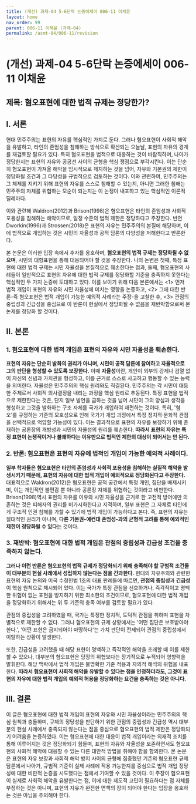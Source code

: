 ```yaml
---
title: (개선) 과제-04 5-6단락 논증에세이 006-11 이채윤
layout: home
nav_order: 99
parent: 006-11 이채윤 (과제-04)
permalink: /asmt-04/006-11/revision
---
```


# (개선) 과제-04 5-6단락 논증에세이 006-11 이채윤 

## 제목: 혐오표현에 대한 법적 규제는 정당한가?

## I. 서론

현대 민주주의는 표현의 자유를 핵심적인 가치로 둔다. 그러나 혐오표현이 사회적 해악을 유발하고, 타인의 존엄성을 침해하는 방식으로 확산되는 오늘날, 표현의 자유의 경계를 재검토할 필요가 있다. 특히 혐오표현을 법적으로 대응하는 것이 바람직하며, 나아가 정당한지는 표현의 자유와 공공선 사이의 균형을 핵심 쟁점으로 부각시킨다. 이는 단순히 혐오표현이 가져올 해악을 임시적으로 제지하는 것을 넘어, 자유와 기본권의 제한이 정당화될 조건과 그 타당성을 규범적으로 검토하는 것이다. 이와 관련하여, 민주주의는 그 체제를 지키기 위해 표현의 자유를 스스로 침해할 수 있는지, 아니면 그러한 침해는 민주주의 자체를 위협하는 모순이 되는지는 이 논쟁이 내포하고 있는 핵심적인 이론적 딜레마다. 

이와 관련해 Waldron(2012)과 Brison(1998)은 혐오표현은 타인의 존엄성과 사회적 포용성을 침해하는 해악이므로, 일정 수준의 법적 제한은 정당하다고 주장한다. 반면 Dworkin(1996)과 Strossen(2018)은 표현의 자유는 민주주의의 본질에 해당하며, 이에 법적으로 개입하는 것은 시민의 자율성과 공적 담론의 다양성을 저해한다고 반론한다. 

본 논문은 이러한 입장 속에서 후자를 옹호하며, **혐오표현의 법적 규제는 정당화될 수 없으며**, 시민의 대항표현을 통해 대응되어야 할 것을 주장한다. 나의 논변은 첫째, 특정 표현에 대한 법적 규제는 시민 자율성을 본질적으로 훼손한다는 점과, 둘째, 혐오표현의 사례들이 일반적으로 표현의 자유에 대한 법적 규제를 정당화할 기준을 충족하지 못한다는 핵심적인 두 가지 논증에 토대하고 있다. 이를 보이기 위해 다음 본론에서는 <1> 먼저 법적 개입이 표현의 자유와 시민 자율성에 미치는 영향을 논증하고, <2> 그에 대한 반론-즉 혐오표현은 법적 개입이 가능한 예외적 사례라는 주장-을 고찰한 후, <3> 관점의 중립성과 긴급성을 중심으로 이 반론이 현실에서 정당화될 수 없음을 재반박함으로써 본 논제를 정당화 할 것이다.

## II. 본론

### 1. 혐오표현에 대한 법적 개입은 표현의 자유와 시민 자율성을 훼손한다.

 **표현의 자유는 단순히 발화의 권리가 아니며, 시민이 공적 담론에 참여하고 자율적으로 그의 판단을 형성할 수 있도록 보장한다.** 이때 **자율성**이란, 개인이 외부의 강제나 검열 없이 자신의 신념과 가치관을 형성하고, 이를 근거로 스스로 사고하고 행동할 수 있는 능력을 의미한다. 자율성은 민주주의의 핵심 원리와도 직결된다. 민주주의는 각 시민이 대등한 주체로서 사회적 의사결정을 내리는 과정을 핵심 원리로 추동된다. 특정 표현을 법적으로 제한한다는 것은, 단지 일부 발언을 금하는 것을 넘어 시민이 그의 양심과 생각을 형성하고 그것을 발화하는 구조 자체를 국가가 개입하여 재편하는 것이다. 특히, '혐오'를 규정하는 기준의 모호성으로 인해 국가가 개입 과정에서 특정 정치적·문화적 관점을 선택적으로 억압할 가능성이 있다. 이는 결과적으로 표현의 자유를 보장하기 위해 존재하는 공론장의 개방성과 시민의 자율성의 원리를 훼손한다. **따라서 표현의 자유는 특정 표현이 논쟁적이거나 불쾌하다는 이유만으로 법적인 제한의 대상이 되어서는 안 된다.**

### 2. 반론: 혐오표현은 표현의 자유에 법적인 개입이 가능한 예외적 사례이다.

**일부 학자들은 혐오표현은 타인의 존엄성과 사회적 포용성을 침해하는 실질적 해악을 발생시키기 때문에, 표현의 자유에 대한 법적 개입이 예외적으로 정당화된다고 주장한다.** 대표적으로 Waldron(2012)은 혐오표현은 공적 공간에서 특정 개인, 집단을 배제시키며, 이는 개인적인 불편감 뿐 아니라 공론장 자체를 위협하는 것이라고 비판한다. Brison(1998)역시 표현의 자유를 이유와 시민 자율성을 근거로 한 고전적 방어에만 의존하는 것은 피해자의 권리를 비가시화한다고 지적하며, 일부 표현은 그 자체로 타인에게 구조적 인권 침해를 가할 수 있기에 법적 개입이 가능하다고 본다. 즉, 표현의 자유는 절대적인 권리가 아니며, **다른 기본권-예컨대 존엄성-과의 균형적 고려를 통해 예외적인 제한이 정당화될 수 있다**는 것이다.

### 3. 재반박: 혐오표현에 대한 법적 개입은 관점의 중립성과 긴급성 조건을 충족하지 않는다.

**그러나 이런 반론은 혐오표현의 법적 규제가 정당화되기 위해 충족해야 할 규범적 조건들이 대부분의 현실 사례에서 성립하지 않는다는 점을 간과한다.** 현대의 자유주의와 관련한 표현의 자유 논의와 미국 수정헌법 1조의 대표 판례들에 따르면, **관점의 중립성**과 **긴급성**이 핵심 원칙으로 제시되어 있다. 이는 국가가 특정 관점을 선호하거나, 즉각적이고 명백한 위험이 없는 표현을 방지하기 위한 최소한의 조건이므로, 혐오표현에 대한 법적 개입을 정당화하기 위해서는 위 두 기준의 충족 여부를 검토할 필요가 있다. 

관점의 중립성을 고려하였을 때, 국가는 특정한 정치적, 도덕적 관점을 취하며 표현을 차별적으로 제한할 수 없다. 그러나 혐오표현의 규제 상황에서는 '어떤 집단은 보호받아야 한다.', '어떤 표현은 금지되어야 마땅하다'는 가치 판단이 전제되어 관점의 중립성에서 이탈하는 상황이 발생한다. 

또한, 긴급성을 고려했을 때 해당 표현이 명백하고 즉각적인 해악을 초래할 때 이를 제한할 수 있으나, 대부분의 혐오표현은 당장의 위협보다는 장기적으로 누적되어 영향력을 발휘한다. 해당 맥락에서 법적 개입은 불명확한 기준 적용과 자의적 해석의 위험을 내포한다. **따라서 혐오표현이 사회적 해악을 유발할 수 있다는 점을 인정하더라도, 그것이 표현의 자유에 대한 법적 개입의 예외적 허용을 정당화하는 요건을 충족하는 것은 아니다.**

## III. 결론

이 글은 혐오표현에 대한 법적 개입이 표현의 자유와 시민 자율성이라는 민주주의의 핵심 원칙과 충돌하며, 규제의 정당성을 판단하기 위한 관점의 중립성과 긴급성 역시 대부분의 현실 사례에서 충족되지 않는다는 점을 중심으로 혐오표현의 법적 제한은 정당화되기 어려움을 논증하였다. 이는 혐오표현에 대한 대응이 법적 개입이라는 외재적 조치를 통해 이루어지는 것은 정당화되기 힘들며, 표현의 자유와 자율성을 보존하면서도 혐오표현의 사회적 해악에 대응할 수 있는 다른 대안적 방법을 취해야 함을 함의한다. 본 논문은 표현의 자유 보장과 사회적 해악 방지 사이의 균형에 집중했던 기존의 혐오표현 규제 담론에서 나아가, 규범적 기준이 실제 사례에 적용 가능한지를 중심으로 법적 개입 정당성에 대한 비판적 논증을 시도했다는 점에서 기여할 수 있을 것이다. 이 주장이 혐오표현이 실제로 사회적 해악을 유발한다는 점, 이에 대한 제도적 고민이 필요하다는 점 자체를 부정하는 것은 아니며, 표현의 자유가 완전한 면책의 장이 되어야 한다는 입장을 옹호하는 것은 아님을 주의해야 한다.
